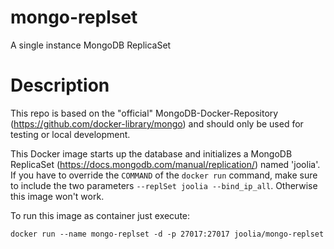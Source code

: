 # mongo-replset
A single instance MongoDB ReplicaSet

# Description
This repo is based on the "official" MongoDB-Docker-Repository (https://github.com/docker-library/mongo) and should only be used for testing or local development.

This Docker image starts up the database and initializes a MongoDB ReplicaSet (https://docs.mongodb.com/manual/replication/) named 'joolia'. If you have to override the `COMMAND` of the `docker run` command, make sure to include the two parameters `--replSet joolia --bind_ip_all`. Otherwise this image won't work.

To run this image as container just execute:

`docker run --name mongo-replset -d -p 27017:27017 joolia/mongo-replset`
